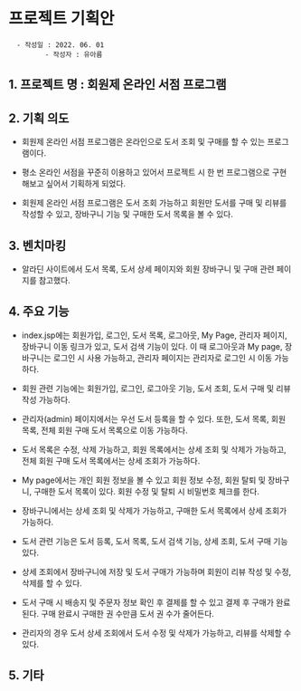 # 프로젝트 기획안

      - 작성일 : 2022. 06. 01
             - 작성자 : 유아름

## 1. 프로젝트 명 : 회원제 온라인 서점 프로그램 
## 2. 기획 의도 

- 회원제 온라인 서점 프로그램은 온라인으로 도서 조회 및 구매를 할 수 있는 프로그램이다.

- 평소 온라인 서점을 꾸준히 이용하고 있어서 프로젝트 시 한 번 프로그램으로 구현해보고 싶어서 기획하게 되었다.
 
- 회원제 온라인 서점 프로그램은 도서 조회 가능하고 회원만 도서를 구매 및 리뷰를 작성할 수 있고, 장바구니 기능 및 구매한 도서 목록을 볼 수 있다.

## 3. 벤치마킹 

- 알라딘 사이트에서 도서 목록, 도서 상세 페이지와 회원 장바구니 및 구매 관련 페이지를 참고했다. 

## 4. 주요 기능 

- index.jsp에는 회원가입, 로그인, 도서 목록, 로그아웃, My Page, 관리자 페이지, 장바구니 이동 링크가 있고, 도서 검색 기능이 있다. 이 때 로그아웃과 My page, 장바구니는 로그인 시 사용 가능하고, 관리자 페이지는 관리자로 로그인 시 이동 가능하다.

- 회원 관련 기능에는 회원가입, 로그인, 로그아웃 기능, 도서 조회, 도서 구매 및 리뷰 작성 가능하다.

- 관리자(admin) 페이지에서는 우선 도서 등록을 할 수 있다. 또한, 도서 목록, 회원 목록, 전체 회원 구매 도서 목록으로 이동 가능하다.

- 도서 목록은 수정, 삭제 가능하고, 회원 목록에서는 상세 조회 및 삭제가 가능하고, 전체 회원 구매 도서 목록에서는 상세 조회가 가능하다.

- My page에서는 개인 회원 정보을 볼 수 있고 회원 정보 수정, 회원 탈퇴 및 장바구니, 구매한 도서 목록이 있다. 회원 수정 및 탈퇴 시 비밀번호 체크를 한다. 

- 장바구니에서는 상세 조회 및 삭제가 가능하고, 구매한 도서 목록에서 상세 조회가 가능하다.
 
- 도서 관련 기능은 도서 등록, 도서 목록, 도서 검색 기능, 상세 조회, 도서 구매 기능 있다.

- 상세 조회에서 장바구니에 저장 및 도서 구매가 가능하며 회원이 리뷰 작성 및 수정, 삭제를 할 수 있다. 

- 도서 구매 시 배송지 및 주문자 정보 확인 후 결제를 할 수 있고 결제 후 구매가 완료된다. 구매 완료시 구매한 권 수만큼 도서 권 수가 줄어든다.

- 관리자의 경우 도서 상세 조회에서 도서 수정 및 삭제가 가능하고, 리뷰를 삭제할 수 있다.

## 5. 기타 
